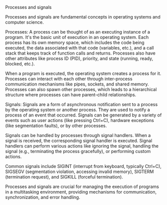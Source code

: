 Processes and signals

Processes and signals are fundamental concepts in operating systems and computer science.

Processes:
A process can be thought of as an executing instance of a program. It's the basic unit of execution in an operating system. Each process has its own memory space, which includes the code being executed, the data associated with that code (variables, etc.), and a call stack that keeps track of function calls and returns. Processes also have other attributes like process ID (PID), priority, and state (running, ready, blocked, etc.).

When a program is executed, the operating system creates a process for it. Processes can interact with each other through inter-process communication mechanisms like pipes, sockets, and shared memory. Processes can also spawn other processes, which leads to a hierarchical structure where processes can have parent-child relationships.

Signals:
Signals are a form of asynchronous notification sent to a process by the operating system or another process. They are used to notify a process of an event that occurred. Signals can be generated by a variety of events such as user actions (like pressing Ctrl+C), hardware exceptions (like segmentation faults), or by other processes.

Signals can be handled by processes through signal handlers. When a signal is received, the corresponding signal handler is executed. Signal handlers can perform various actions like ignoring the signal, handling the signal (e.g., terminating the process gracefully), or performing custom actions.

Common signals include SIGINT (interrupt from keyboard, typically Ctrl+C), SIGSEGV (segmentation violation, accessing invalid memory), SIGTERM (termination request), and SIGKILL (forceful termination).

Processes and signals are crucial for managing the execution of programs in a multitasking environment, providing mechanisms for communication, synchronization, and error handling.

